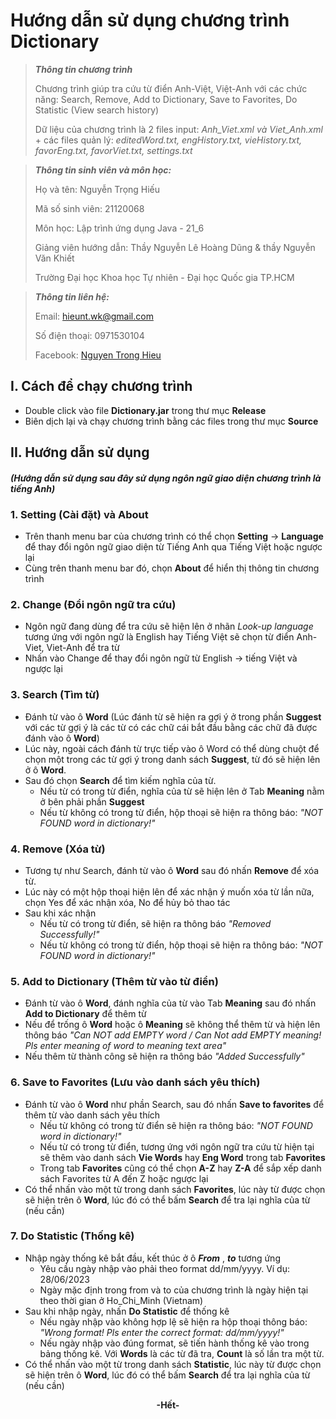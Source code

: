 # **Hướng dẫn sử dụng chương trình Dictionary**

> ***Thông tin chương trình***
>
> Chương trình giúp tra cứu từ điển Anh-Việt, Việt-Anh với các chức năng: Search, Remove, Add to Dictionary, Save to Favorites, Do Statistic (View search history)
>
> Dữ liệu của chương trình là 2 files input: *Anh_Viet.xml và Viet_Anh.xml* + các files quản lý: *editedWord.txt, engHistory.txt, vieHistory.txt, favorEng.txt, favorViet.txt, settings.txt*

> ***Thông tin sinh viên và môn học:***
> 
> Họ và tên: Nguyễn Trọng Hiếu
> 
> Mã số sinh viên: 21120068
> 
> Môn học: Lập trình ứng dụng Java - 21_6
>
>Giảng viên hướng dẫn: Thầy Nguyễn Lê Hoàng Dũng & thầy Nguyễn Văn Khiết
>
> Trường Đại học Khoa học Tự nhiên - Đại học Quốc gia TP.HCM

> ***Thông tin liên hệ:***
> 
> Email: hieunt.wk@gmail.com
> 
> Số điện thoại: 0971530104
>
> Facebook:  [Nguyen Trong Hieu](https://www.facebook.com/profile.hieunguyen)

>
## **I. Cách để chạy chương trình**
- Double click vào file **Dictionary.jar** trong thư mục **Release**
- Biên dịch lại và chạy chương trình bằng các files trong thư mục **Source**
## **II. Hướng dẫn sử dụng** 
#### *(Hướng dẫn sử dụng sau đây sử dụng ngôn ngữ giao diện chương trình là tiếng Anh)*
### **1. Setting (Cài đặt) và About**
- Trên thanh menu bar của chương trình có thể chọn **Setting** -> **Language** để thay đổi ngôn ngữ giao diện từ Tiếng Anh qua Tiếng Việt hoặc ngược lại
- Cùng trên thanh menu bar đó, chọn **About** để hiển thị thông tin chương trình

### **2. Change (Đổi ngôn ngữ tra cứu)**
- Ngôn ngữ đang dùng để tra cứu sẽ hiện lên ở nhãn *Look-up language* tương ứng với ngôn ngữ là English hay Tiếng Việt sẽ chọn từ điển Anh-Viet, Viet-Anh để tra từ 
- Nhấn vào Change để thay đổi ngôn ngữ từ English -> tiếng Việt và ngược lại

### **3. Search (Tìm từ)**
- Đánh từ vào ô **Word** (Lúc đánh từ sẽ hiện ra gợi ý ở trong phần **Suggest** với các từ gợi ý là các từ có các chữ cái bắt đầu bằng các chữ đã được đánh vào ô **Word**)
- Lúc này, ngoài cách đánh từ trực tiếp vào ô Word có thể dùng chuột để chọn một trong các từ gợi ý trong danh sách **Suggest**, từ đó sẽ hiện lên ở ô **Word**. 
- Sau đó chọn **Search** để tìm kiếm nghĩa của từ. 
    + Nếu từ có trong từ điển, nghĩa của từ sẽ hiện lên ở Tab **Meaning** nằm ở bên phải phần **Suggest**
    + Nếu từ không có trong từ điển, hộp thoại sẽ hiện ra thông báo: *"NOT FOUND word in dictionary!"*
### **4. Remove (Xóa từ)**
- Tương tự như Search, đánh từ vào ô **Word** sau đó nhấn **Remove** để xóa từ. 
- Lúc này có một hộp thoại hiện lên để xác nhận ý muốn xóa từ lần nữa, chọn Yes để xác nhận xóa, No để hủy bỏ thao tác
- Sau khi xác nhận
    + Nếu từ có trong từ điển, sẽ hiện ra thông báo *"Removed Successfully!"*
    + Nếu từ không có trong từ điển, hộp thoại sẽ hiện ra thông báo: *"NOT FOUND word in dictionary!"*

### **5. Add to Dictionary (Thêm từ vào từ điển)**
- Đánh từ vào ô **Word**, đánh nghĩa của từ vào Tab **Meaning** sau đó nhấn **Add to Dictionary** để thêm từ
- Nếu để trống ô **Word** hoặc ô **Meaning** sẽ không thể thêm từ và hiện lên thông báo *"Can NOT add EMPTY word / Can Not add EMPTY meaning! Pls enter meaning of word to meaning text area"*
- Nếu thêm từ thành công sẽ hiện ra thông báo *"Added Successfully"*

### **6. Save to Favorites (Lưu vào danh sách yêu thích)**
- Đánh từ vào ô **Word** như phần Search, sau đó nhấn **Save to favorites** để thêm từ vào danh sách yêu thích
    - Nếu từ không có trong từ điển sẽ hiện ra thông báo: *"NOT FOUND word in dictionary!"*
    - Nếu từ có trong từ điển, tương ứng với ngôn ngữ tra cứu từ hiện tại sẽ thêm vào danh sách **Vie Words** hay **Eng Word** trong tab **Favorites**
    - Trong tab **Favorites** cũng có thể chọn **A-Z** hay **Z-A** để sắp xếp danh sách Favorites từ A đến Z hoặc ngược lại
 - Có thể nhấn vào một từ trong danh sách **Favorites**, lúc này từ được chọn sẽ hiện trên ô **Word**, lúc đó có thể bấm **Search** để tra lại nghĩa của từ (nếu cần)
### **7. Do Statistic (Thống kê)**
- Nhập ngày thống kê bắt đầu, kết thúc ở ô ***From*** , ***to*** tương ứng
    - Yêu cầu ngày nhập vào phải theo format dd/mm/yyyy. Ví dụ: 28/06/2023
    - Ngày mặc định trong from và to của chương trình là ngày hiện tại theo thời gian ở Ho_Chi_Minh (Vietnam)
- Sau khi nhập ngày, nhấn **Do Statistic** để thống kê
    - Nếu ngày nhập vào không hợp lệ sẽ hiện ra hộp thoại thông báo: *"Wrong format! Pls enter the correct format: dd/mm/yyyy!"*
    - Nếu ngày nhập vào đúng format, sẽ tiến hành thống kê vào trong bảng thống kê. Với **Words** là các từ đã tra, **Count** là số lần tra một từ.
- Có thể nhấn vào một từ trong danh sách **Statistic**, lúc này từ được chọn sẽ hiện trên ô **Word**, lúc đó có thể bấm **Search** để tra lại nghĩa của từ (nếu cần)

<p align="center">
 <b>-Hết-</b> 
</p>
